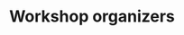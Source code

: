 ---
layout: page
title: Workshop organizers
type: list
importance: 2
category: service

contents: 2024 TTIC Student Workshop
---